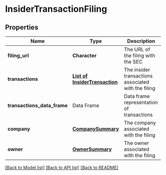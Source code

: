 # InsiderTransactionFiling

[//]: # (CLASS:IntrinioSDK::InsiderTransactionFiling)

[//]: # (KIND:object)

## Properties

[//]: # (START_DEFINITION)

Name | Type | Description
------------ | ------------- | -------------
**filing_url** | **Character** | The URL of the filing with the SEC &nbsp;
**transactions** | [**List of InsiderTransaction**](InsiderTransaction.md) | The insider transactions associated with the filing &nbsp;
**transactions_data_frame** | Data Frame | Data frame representation of transactions
**company** | [**CompanySummary**](CompanySummary.md) | The company associated with the filing &nbsp;
**owner** | [**OwnerSummary**](OwnerSummary.md) | The owner associated with the filing &nbsp;

[//]: # (END_DEFINITION)


[//]: # (CONTAINED_CLASS:IntrinioSDK::InsiderTransaction)


[//]: # (CONTAINED_CLASS:IntrinioSDK::CompanySummary)


[//]: # (CONTAINED_CLASS:IntrinioSDK::OwnerSummary)


[[Back to Model list]](../README.md#documentation-for-models) [[Back to API list]](../README.md#documentation-for-api-endpoints) [[Back to README]](../README.md)


